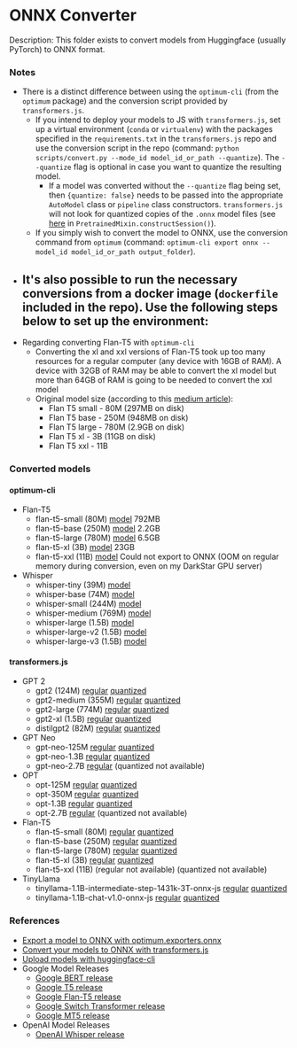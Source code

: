 # ONNX Converter

Description: This folder exists to convert models from Huggingface (usually PyTorch) to ONNX format.


### Notes

 - There is a distinct difference between using the `optimum-cli` (from the `optimum` package) and the conversion script provided by `transformers.js`. 
     - If you intend to deploy your models to JS with `transformers.js`, set up a virtual environment (`conda` or `virtualenv`) with the packages specified in the `requirements.txt` in the `transformers.js` repo and use the conversion script in the repo (command: `python scripts/convert.py --mode_id model_id_or_path --quantize`). The `--quantize` flag is optional in case you want to quantize the resulting model. 
         - If a model was converted without the `--quantize` flag being set, then `{quantize: false}` needs to be passed into the appropriate `AutoModel` class or `pipeline` class constructors. `transformers.js` will not look for quantized copies of the `.onnx` model files (see [here](https://github.com/xenova/transformers.js/blob/main/src/models.js#L123) in `PretrainedMixin.constructSession()`).
     - If you simply wish to convert the model to ONNX, use the conversion command from `optimum` (command: `optimum-cli export onnx --model_id model_id_or_path output_folder`).
 - It's also possible to run the necessary conversions from a docker image (`dockerfile` included in the repo). Use the following steps below to set up the environment:
     - 
 - Regarding converting Flan-T5 with `optimum-cli`
     - Converting the xl and xxl versions of Flan-T5 took up too many resources for a regular computer (any device with 16GB of RAM). A device with 32GB of RAM may be able to convert the xl model but more than 64GB of RAM is going to be needed to convert the xxl model
     - Original model size (according to this [medium article](https://medium.com/@koki_noda/try-language-models-with-python-google-ais-flan-t5-ba72318d3be6)):
         - Flan T5 small - 80M (297MB on disk)
         - Flan T5 base - 250M (948MB on disk)
         - Flan T5 large - 780M (2.9GB on disk)
         - Flan T5 xl - 3B (11GB on disk)
         - Flan T5 xxl - 11B


### Converted models

#### optimum-cli

 - Flan-T5
     - flan-t5-small (80M) [model](https://huggingface.co/dmmagdal/flan-t5-small-onnx) 792MB
     - flan-t5-base (250M) [model](https://huggingface.co/dmmagdal/flan-t5-base-onnx) 2.2GB
     - flan-t5-large (780M) [model](https://huggingface.co/dmmagdal/flan-t5-large-onnx) 6.5GB
     - flan-t5-xl (3B) [model](https://huggingface.co/dmmagdal/flan-t5-xl-onnx) 23GB
     - flan-t5-xxl (11B) [model](https://huggingface.co/dmmagdal/flan-t5-xxl-onnx) Could not export to ONNX (OOM on regular memory during conversion, even on my DarkStar GPU server)
 - Whisper
     - whisper-tiny (39M) [model](https://huggingface.co/dmmagdal/whisper-tiny-onnx)
     - whisper-base (74M) [model](https://huggingface.co/dmmagdal/whisper-base-onnx)
     - whisper-small (244M) [model](https://huggingface.co/dmmagdal/whisper-small-onnx)
     - whisper-medium (769M) [model](https://huggingface.co/dmmagdal/whisper-medium-onnx)
     - whisper-large (1.5B) [model](https://huggingface.co/dmmagdal/whisper-large-onnx)
     - whisper-large-v2 (1.5B) [model](https://huggingface.co/dmmagdal/whisper-large-v2-onnx)
     - whisper-large-v3 (1.5B) [model](https://huggingface.co/dmmagdal/whisper-large-v3-onnx)


#### transformers.js

 - GPT 2
     - gpt2 (124M) [regular](https://huggingface.co/dmmagdal/gpt2-onnx-js) [quantized](https://huggingface.co/dmmagdal/gpt2-onnx-js-quantized)
     - gpt2-medium (355M) [regular](https://huggingface.co/dmmagdal/gpt2-medium-onnx-js) [quantized](https://huggingface.co/dmmagdal/gpt2-medium-onnx-js-quantized)
     - gpt2-large (774M) [regular](https://huggingface.co/dmmagdal/gpt2-large-onnx-js) [quantized](https://huggingface.co/dmmagdal/gpt2-large-onnx-js-quantized)
     - gpt2-xl (1.5B) [regular](https://huggingface.co/dmmagdal/gpt2-xl-onnx-js) [quantized](https://huggingface.co/dmmagdal/gpt2-xl-onnx-js-quantized)
     - distilgpt2 (82M) [regular](https://huggingface.co/dmmagdal/distilgpt2-onnx-js) [quantized](https://huggingface.co/dmmagdal/distilgpt2-onnx-js-quantized)
 - GPT Neo
     - gpt-neo-125M [regular](https://huggingface.co/dmmagdal/gpt-neo-125M-onnx-js) [quantized](https://huggingface.co/dmmagdal/gpt-neo-125M-onnx-js-quantized)
     - gpt-neo-1.3B [regular](https://huggingface.co/dmmagdal/gpt-neo-1.3B-onnx-js) [quantized](https://huggingface.co/dmmagdal/gpt-neo-1.3B-onnx-js-quantized)
     - gpt-neo-2.7B [regular](https://huggingface.co/dmmagdal/gpt-neo-2.7B-onnx-js) (quantized not available)
 - OPT
     - opt-125M [regular](https://huggingface.co/dmmagdal/opt-125m-onnx-js) [quantized](https://huggingface.co/dmmagdal/opt-125m-onnx-js-quantized)
     - opt-350M [regular](https://huggingface.co/dmmagdal/opt-350m-onnx-js) [quantized](https://huggingface.co/dmmagdal/opt-350m-onnx-js-quantized)
     - opt-1.3B [regular](https://huggingface.co/dmmagdal/opt-1.3b-onnx-js) [quantized](https://huggingface.co/dmmagdal/opt-1.3b-onnx-js-quantized)
     - opt-2.7B [regular](https://huggingface.co/dmmagdal/opt-2.7b-onnx-js) (quantized not available)
 - Flan-T5
     - flan-t5-small (80M) [regular](https://huggingface.co/dmmagdal/flan-t5-small-onnx-js) [quantized](https://huggingface.co/dmmagdal/flan-t5-small-onnx-js-quantized)
     - flan-t5-base (250M) [regular](https://huggingface.co/dmmagdal/flan-t5-base-onnx-js) [quantized](https://huggingface.co/dmmagdal/flan-t5-base-onnx-js-quantized)
     - flan-t5-large (780M) [regular](https://huggingface.co/dmmagdal/flan-t5-large-onnx-js) [quantized](https://huggingface.co/dmmagdal/flan-t5-large-onnx-js-quantized)
     - flan-t5-xl (3B) [regular](https://huggingface.co/dmmagdal/flan-t5-xl-onnx-js) [quantized](https://huggingface.co/dmmagdal/flan-t5-xl-onnx-js-quantized)
     - flan-t5-xxl (11B) (regular not available) (quantized not available)
 - TinyLlama
     - tinyllama-1.1B-intermediate-step-1431k-3T-onnx-js [regular](https://huggingface.co/dmmagdal/tinyllama-1.1B-intermediate-step-1431k-3T-onnx-js) [quantized](https://huggingface.co/dmmagdal/tinyllama-1.1B-intermediate-step-1431k-3T-onnx-js-quantized)
     - tinyllama-1.1B-chat-v1.0-onnx-js [regular](https://huggingface.co/dmmagdal/tinyllama-1.1B-chat-v1.0-onnx-js) [quantized](https://huggingface.co/dmmagdal/tinyllama-1.1B-chat-v1.0-onnx-js-quantized)


### References

 - [Export a model to ONNX with optimum.exporters.onnx](https://huggingface.co/docs/optimum/exporters/onnx/usage_guides/export_a_model)
 - [Convert your models to ONNX with transformers.js](https://huggingface.co/docs/transformers.js/custom_usage#convert-your-models-to-onnx)
 - [Upload models with huggingface-cli](https://huggingface.co/docs/huggingface_hub/guides/upload)
 - Google Model Releases
     - [Google BERT release](https://huggingface.co/collections/google/bert-release-64ff5e7a4be99045d1896dbc)
     - [Google T5 release](https://huggingface.co/collections/google/t5-release-65005e7c520f8d7b4d037918)
     - [Google Flan-T5 release](https://huggingface.co/collections/google/flan-t5-release-65005c39e3201fff885e22fb)
     - [Google Switch Transformer release](https://huggingface.co/collections/google/switch-transformers-release-6548c35c6507968374b56d1f)
     - [Google MT5 release](https://huggingface.co/collections/google/switch-transformers-release-6548c35c6507968374b56d1f)
 - OpenAI Model Releases
     - [OpenAI Whisper release](https://huggingface.co/collections/openai/whisper-release-6501bba2cf999715fd953013)